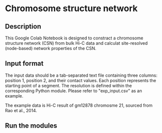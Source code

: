 # Chromosome structure network

## Description
This Google Colab Notebook is designed to constract a chromosome structure network (CSN) from bulk Hi-C data and calculat site-resolved (node-based) network properties of the CSN.

## Input format
The input data should be a tab-separated text file containing three columns: position 1, position 2, and their contact values. Each position represents the starting point of a segment. The resolution is defined within the corresponding Python module. Please refer to "exp_input.csv" as an example.

The example data is Hi-C result of gm12878 chromosme 21, sourced from Rao et al., 2014.

## Run the modules


